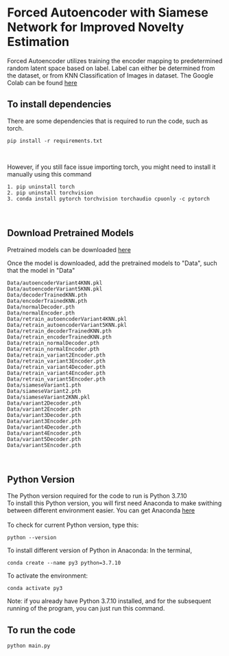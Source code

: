 # Forced Autoencoder with Siamese Network for Improved Novelty Estimation
Forced Autoencoder utilizes training the encoder mapping to predetermined random latent space based on label.
Label can either be determined from the dataset, or from KNN Classification of Images in dataset.
The Google Colab can be found [here](https://colab.research.google.com/drive/1deKzMnPDUC2omfoXGCSdUPVwVJ-93Byc?usp=sharing)

## To install dependencies
There are some dependencies that is required to run the code, such as torch.
```
pip install -r requirements.txt
```
<br/>

However, if you still face issue importing torch, you might need to install it manually using this command
```
1. pip uninstall torch
2. pip uninstall torchvision
3. conda install pytorch torchvision torchaudio cpuonly -c pytorch
```
<br />

## Download Pretrained Models
Pretrained models can be downloaded [here](https://drive.google.com/drive/folders/1MDSUt3_YH17-a_XwR5D0NO4MIUCKr-EV?usp=sharing)
<br />

Once the model is downloaded, add the pretrained models to "Data", such that the model in "Data"
```
Data/autoencoderVariant4KNN.pkl
Data/autoencoderVariant5KNN.pkl
Data/decoderTrainedKNN.pth
Data/encoderTrainedKNN.pth
Data/normalDecoder.pth
Data/normalEncoder.pth
Data/retrain_autoencoderVariant4KNN.pkl
Data/retrain_autoencoderVariant5KNN.pkl
Data/retrain_decoderTrainedKNN.pth
Data/retrain_encoderTrainedKNN.pth
Data/retrain_normalDecoder.pth
Data/retrain_normalEncoder.pth
Data/retrain_variant2Encoder.pth
Data/retrain_variant3Encoder.pth
Data/retrain_variant4Decoder.pth
Data/retrain_variant4Encoder.pth
Data/retrain_variant5Encoder.pth
Data/siameseVariant1.pth
Data/siameseVariant2.pth
Data/siameseVariant2KNN.pkl
Data/variant2Decoder.pth
Data/variant2Encoder.pth
Data/variant3Decoder.pth
Data/variant3Encoder.pth
Data/variant4Decoder.pth
Data/variant4Encoder.pth
Data/variant5Decoder.pth
Data/variant5Encoder.pth
```

<br />


## Python Version
The Python version required for the code to run is Python 3.7.10<br />
To install this Python version, you will first need Anaconda to make swithing between different environment easier.
You can get Anaconda [here](https://www.anaconda.com/products/distribution)
<br /><br />
To check for current Python version, type this:
```
python --version
```

To install different version of Python in Anaconda:
In the terminal, 
```
conda create --name py3 python=3.7.10
```

To activate the environment:
```
conda activate py3
```
Note: if you already have Python 3.7.10 installed, and for the subsequent running of the program, you can just run this command.
<br />

## To run the code
```
python main.py
```

